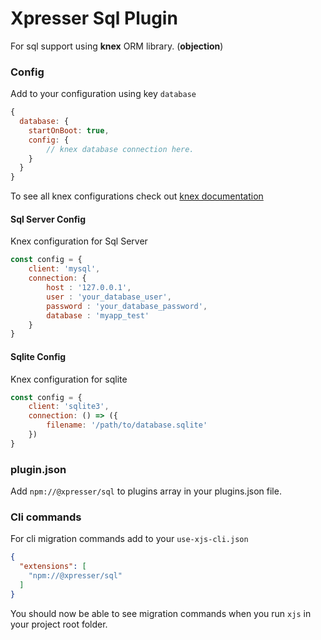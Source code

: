 # Xpresser Sql Plugin

For sql support using **knex** ORM library. (**objection**)

### Config
Add to your configuration using key `database`
```javascript
{
  database: {
    startOnBoot: true,
    config: {
        // knex database connection here.
    }
  }
}
```

To see all knex configurations check out [knex documentation](http://knexjs.org/)

#### Sql Server Config
Knex configuration for Sql Server
```javascript
const config = {
    client: 'mysql',
    connection: {
        host : '127.0.0.1',
        user : 'your_database_user',
        password : 'your_database_password',
        database : 'myapp_test'
    }
}
```

#### Sqlite Config
Knex configuration for sqlite
```javascript
const config = {
    client: 'sqlite3',
    connection: () => ({
        filename: '/path/to/database.sqlite'
    })
}
```

### plugin.json
Add `npm://@xpresser/sql` to plugins array in your plugins.json file.

### Cli commands
For cli migration commands add to your `use-xjs-cli.json`
```json
{
  "extensions": [
    "npm://@xpresser/sql"
  ]
}
```
You should now be able to see migration commands when you run `xjs` in your project root folder.

